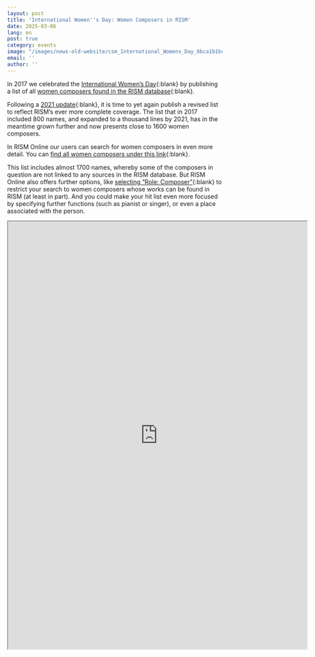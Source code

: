 ```yaml
---
layout: post
title: 'International Women''s Day: Women Composers in RISM'
date: 2025-03-06
lang: en
post: true
category: events
image: "/images/news-old-website/csm_International_Womens_Day_8bca1b1bc8.png"
email: ''
author: ''
---
```


In 2017 we celebrated the [International Women’s Day](https://www.internationalwomensday.com/About){:blank} by publishing a list of all [women composers found in the RISM database](/events/2017/03/08/international-womens-day-women-composers-in.html){:blank}.

Following a [2021 update](/events/2021/03/08/international-womens-day-2021-women-composers-rism.html){:blank}, it is time to yet again publish a revised list to reflect RISM’s ever more complete coverage. The list that in 2017 included 800 names, and expanded to a thousand lines by 2021, has in the meantime grown further and now presents close to 1600 women composers.

In RISM Online our users can search for women composers in even more detail. You can [find all women composers under this link]( https://rism.online/search?mode=people&fq=gender%3Afemale&fq=profession%3AComposer&page=1&rows=20){:blank}.

This list includes almost 1700 names, whereby some of the composers in question are not linked to any sources in the RISM database. But RISM Online also offers further options, like [selecting “Role: Composer”](https://rism.online/search?mode=people&fq=gender%3Afemale&fq=profession%3AComposer&fq=roles%3Acre&page=1&rows=20){:blank} to restrict your search to women composers whose works can be found in RISM (at least in part). And you could make your hit list even more focused by specifying further functions (such as pianist or singer), or even a place associated with the person.

<iframe src="https://docs.google.com/spreadsheets/d/e/2PACX-1vSftS_A352I0nNAAAHaXycNAStTwU4AvJHC5gTlHCoALWcWGpdGr8sre3zoNbySkMZO9f6pLXWELqjU/pubhtml?widget=true&amp;headers=false" width="700" height="1000"></iframe>
&nbsp;  
&nbsp;

